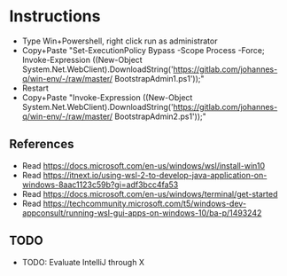# Instructions

* Type Win+Powershell, right click run as administrator
* Copy+Paste "Set-ExecutionPolicy Bypass -Scope Process -Force; Invoke-Expression ((New-Object System.Net.WebClient).DownloadString('https://gitlab.com/johannes-q/win-env/-/raw/master/
BootstrapAdmin1.ps1'));"
* Restart
* Copy+Paste "Invoke-Expression ((New-Object System.Net.WebClient).DownloadString('https://gitlab.com/johannes-q/win-env/-/raw/master/
BootstrapAdmin2.ps1'));"

## References

* Read https://docs.microsoft.com/en-us/windows/wsl/install-win10
* Read https://itnext.io/using-wsl-2-to-develop-java-application-on-windows-8aac1123c59b?gi=adf3bcc4fa53
* Read https://docs.microsoft.com/en-us/windows/terminal/get-started
* Read https://techcommunity.microsoft.com/t5/windows-dev-appconsult/running-wsl-gui-apps-on-windows-10/ba-p/1493242

## TODO

* TODO: Evaluate IntelliJ through X